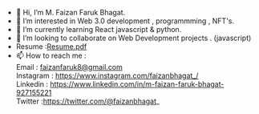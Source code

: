 - 👋 Hi, I’m M. Faizan Faruk Bhagat.
- 👀 I’m interested in Web 3.0 development , programmming , NFT's.
- 🌱 I’m currently learning React javascript & python.
- 💞️ I’m looking to collaborate on Web Development projects . (javascript)
- Resume :[Resume.pdf](https://github.com/faizanbhagat7/faizanbhagat7/files/8470298/Resume.pdf)
- 📫 How to reach me : <br/>  Email : faizanfaruk8@gmail.com <br/>  Instagram : https://www.instagram.com/faizanbhagat_/ <br/> Linkedin : https://www.linkedin.com/in/m-faizan-faruk-bhagat-927155221  <br/> Twitter :https://twitter.com/@faizanbhagat_


